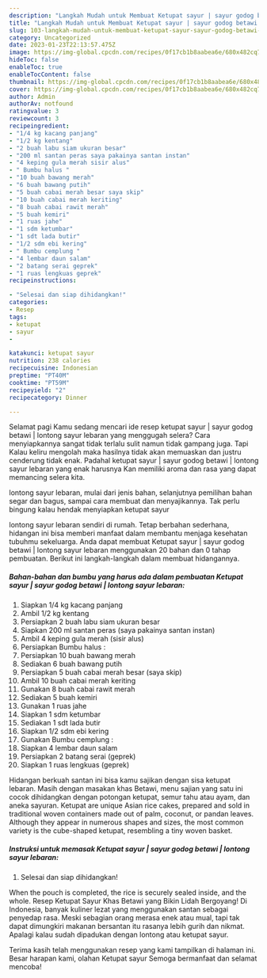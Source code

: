 ```yaml
---
description: "Langkah Mudah untuk Membuat Ketupat sayur | sayur godog betawi | lontong sayur lebaran{ yang Bikin Ngiler,  Menu Buat lebaran"
title: "Langkah Mudah untuk Membuat Ketupat sayur | sayur godog betawi | lontong sayur lebaran{ yang Bikin Ngiler,  Menu Buat lebaran"
slug: 103-langkah-mudah-untuk-membuat-ketupat-sayur-sayur-godog-betawi-lontong-sayur-lebaran-yang-bikin-ngiler-menu-buat-lebaran
category: Uncategorized
date: 2023-01-23T22:13:57.475Z
image: https://img-global.cpcdn.com/recipes/0f17cb1b8aabea6e/680x482cq70/ketupat-sayur-sayur-godog-betawi-lontong-sayur-lebaran-foto-resep-utama.jpg
hideToc: false
enableToc: true
enableTocContent: false
thumbnail: https://img-global.cpcdn.com/recipes/0f17cb1b8aabea6e/680x482cq70/ketupat-sayur-sayur-godog-betawi-lontong-sayur-lebaran-foto-resep-utama.jpg
cover: https://img-global.cpcdn.com/recipes/0f17cb1b8aabea6e/680x482cq70/ketupat-sayur-sayur-godog-betawi-lontong-sayur-lebaran-foto-resep-utama.jpg
author: Admin
authorAv: notfound
ratingvalue: 3
reviewcount: 3
recipeingredient:
- "1/4 kg kacang panjang"
- "1/2 kg kentang"
- "2 buah labu siam ukuran besar"
- "200 ml santan peras saya pakainya santan instan"
- "4 keping gula merah sisir alus"
- " Bumbu halus "
- "10 buah bawang merah"
- "6 buah bawang putih"
- "5 buah cabai merah besar saya skip"
- "10 buah cabai merah keriting"
- "8 buah cabai rawit merah"
- "5 buah kemiri"
- "1 ruas jahe"
- "1 sdm ketumbar"
- "1 sdt lada butir"
- "1/2 sdm ebi kering"
- " Bumbu cemplung "
- "4 lembar daun salam"
- "2 batang serai geprek"
- "1 ruas lengkuas geprek"
recipeinstructions:

- "Selesai dan siap dihidangkan!"
categories:
- Resep
tags:
- ketupat
- sayur
- 

katakunci: ketupat sayur  
nutrition: 238 calories
recipecuisine: Indonesian
preptime: "PT40M"
cooktime: "PT59M"
recipeyield: "2"
recipecategory: Dinner

---
```



Selamat pagi Kamu sedang mencari ide resep ketupat sayur | sayur godog betawi | lontong sayur lebaran yang menggugah selera? Cara menyiapkannya sangat tidak terlalu sulit namun tidak gampang juga. Tapi Kalau keliru mengolah maka hasilnya tidak akan memuaskan dan justru cenderung tidak enak. Padahal ketupat sayur | sayur godog betawi | lontong sayur lebaran yang enak harusnya Kan memiliki aroma dan rasa yang dapat memancing selera kita.

 lontong sayur lebaran, mulai dari jenis bahan, selanjutnya pemilihan bahan segar dan bagus, sampai cara membuat dan menyajikannya. Tak perlu bingung kalau hendak menyiapkan ketupat sayur 

 lontong sayur lebaran sendiri di rumah. Tetap berbahan sederhana, hidangan ini bisa memberi manfaat dalam membantu menjaga kesehatan tubuhmu sekeluarga. Anda dapat membuat Ketupat sayur | sayur godog betawi | lontong sayur lebaran menggunakan 20 bahan dan 0 tahap pembuatan. Berikut ini langkah-langkah dalam membuat hidangannya.

<!--inarticleads1-->

##### Bahan-bahan dan bumbu yang harus ada dalam pembuatan Ketupat sayur | sayur godog betawi | lontong sayur lebaran:

1. Siapkan 1/4 kg kacang panjang
1. Ambil 1/2 kg kentang
1. Persiapkan 2 buah labu siam ukuran besar
1. Siapkan 200 ml santan peras (saya pakainya santan instan)
1. Ambil 4 keping gula merah (sisir alus)
1. Persiapkan  Bumbu halus :
1. Persiapkan 10 buah bawang merah
1. Sediakan 6 buah bawang putih
1. Persiapkan 5 buah cabai merah besar (saya skip)
1. Ambil 10 buah cabai merah keriting
1. Gunakan 8 buah cabai rawit merah
1. Sediakan 5 buah kemiri
1. Gunakan 1 ruas jahe
1. Siapkan 1 sdm ketumbar
1. Sediakan 1 sdt lada butir
1. Siapkan 1/2 sdm ebi kering
1. Gunakan  Bumbu cemplung :
1. Siapkan 4 lembar daun salam
1. Persiapkan 2 batang serai (geprek)
1. Siapkan 1 ruas lengkuas (geprek)


Hidangan berkuah santan ini bisa kamu sajikan dengan sisa ketupat lebaran. Masih dengan masakan khas Betawi, menu sajian yang satu ini cocok dihidangkan dengan potongan ketupat, semur tahu atau ayam, dan aneka sayuran. Ketupat are unique Asian rice cakes, prepared and sold in traditional woven containers made out of palm, coconut, or pandan leaves. Although they appear in numerous shapes and sizes, the most common variety is the cube-shaped ketupat, resembling a tiny woven basket. 

<!--inarticleads2-->

##### Instruksi untuk memasak Ketupat sayur | sayur godog betawi | lontong sayur lebaran:


1. Selesai dan siap dihidangkan!

When the pouch is completed, the rice is securely sealed inside, and the whole. Resep Ketupat Sayur Khas Betawi yang Bikin Lidah Bergoyang! Di Indonesia, banyak kuliner lezat yang menggunakan santan sebagai penyedap rasa. Meski sebagian orang merasa enek atau mual, tapi tak dapat dimungkiri makanan bersantan itu rasanya lebih gurih dan nikmat. Apalagi kalau sudah dipadukan dengan lontong atau ketupat sayur. 

Terima kasih telah menggunakan resep yang kami tampilkan di halaman ini. Besar harapan kami, olahan Ketupat sayur  Semoga bermanfaat dan selamat mencoba!
